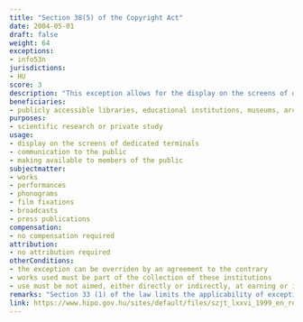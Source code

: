 ```yaml
---
title: "Section 38(5) of the Copyright Act"
date: 2004-05-01
draft: false
weight: 64
exceptions:
- info53n
jurisdictions:
- HU
score: 3
description: "This exception allows for the display on the screens of dedicated terminals on the premises of publicly accessible libraries, educational institutions, museums and archives, as well as picture or audio archives qualifying as public collections, to certain individual members of the public, of works forming part of the collection of these institutions for the purposes of scientific research or private study. Such works may be freely communicated, including made available to members of the public, provided that it is not aimed, either directly or indirectly, at earning or increasing income, and there is no agreement on use to the contrary."
beneficiaries:
- publicly accessible libraries, educational institutions, museums, archives and picture or audio archives qualifying as public collections
purposes: 
- scientific research or private study
usage:
- display on the screens of dedicated terminals
- communication to the public 
- making available to members of the public
subjectmatter:
- works
- performances
- phonograms
- film fixations
- broadcasts
- press publications
compensation:
- no compensation required 
attribution: 
- no attribution required
otherConditions: 
- the exception can be overriden by an agreement to the contrary
- works used must be part of the collection of these institutions 
- use must be not aimed, either directly or indirectly, at earning or increasing income
remarks: "Section 33 (1) of the law limits the applicability of exceptions and limitations to published works only."
link: https://www.hipo.gov.hu/sites/default/files/szjt_lxxvi_1999_en_rev_1.pdf
---
```

